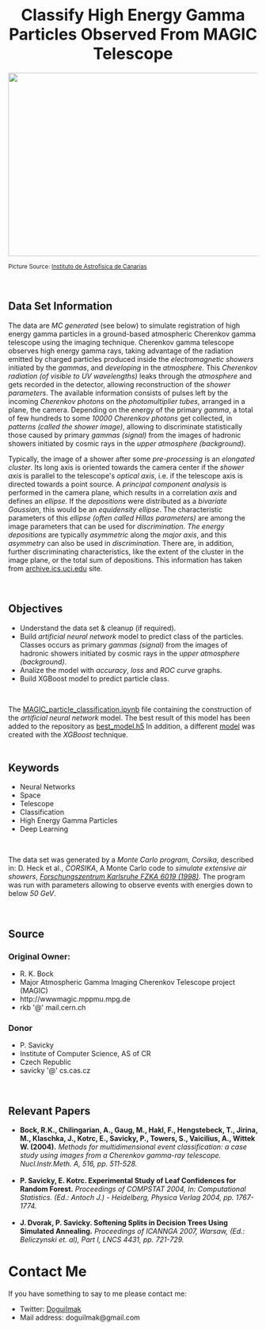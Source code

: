 <h1  align=center><font  size = 6>Classify High Energy Gamma Particles Observed From MAGIC Telescope</font></h1>  

<p  align="center"><img src="https://www.iac.es/sites/default/files/styles/crop_cinemascope_48_17_to_1920px/public/images/installation/Perfil%20ORM%20V%C3%ADa%20Lactea.jpg?h=ef71438a&itok=VvicsMzE" height=370 width=1000></p>

<small>Picture Source: <a  href="https://www.iac.es/en/observatorios-de-canarias/telescopes-and-experiments/magic-telescopes">Instituto de Astrofísica de Canarias</a></small>  

<br>  

<h2>Data Set Information</h2>  

<p>The data are <i>MC generated</i> (see below) to simulate registration of high energy gamma particles in a ground-based atmospheric Cherenkov gamma telescope using the imaging technique. Cherenkov gamma telescope observes high energy gamma rays, taking advantage of the radiation emitted by charged particles produced inside the <i>electromagnetic showers</i> initiated by the <i>gammas</i>, and <i>developing</i> in the <i>atmosphere</i>. This <i>Cherenkov radiation (of visible to UV wavelengths)</i> leaks through the <i>atmosphere</i> and gets recorded in the detector, allowing reconstruction of the <i>shower parameters</i>. The available information consists of pulses left by the incoming <i>Cherenkov photons</i> on the <i>photomultiplier tubes</i>, arranged in a plane, the camera. Depending on the energy of the primary <i>gamma</i>, a total of few hundreds to some <i>10000 Cherenkov photons</i> get collected, in <i>patterns (called the shower image)</i>, allowing to discriminate statistically those caused by primary <i>gammas (signal)</i> from the images of hadronic showers initiated by cosmic rays in the <i>upper atmosphere (background)</i>.</p>  

<p>Typically, the image of a shower after some <i>pre-processing</i> is an <i>elongated cluster</i>. Its long axis is oriented towards the camera center if the <i>shower axis</i> is parallel to the telescope's <i>optical axis</i>, i.e. if the telescope axis is directed towards a point source. A <i>principal component analysis</i> is performed in the camera plane, which results in a correlation <i>axis</i> and defines an <i>ellipse</i>. If the <i>depositions</i> were distributed as a <i>bivariate Gaussian</i>, this would be an <i>equidensity ellipse</i>. The characteristic parameters of this <i>ellipse (often called Hillas parameters)</i> are among the image parameters that can be used for <i>discrimination</i>. <i>The energy depositions</i> are typically <i>asymmetric</i> along the <i>major axis</i>, and this <i>asymmetry</i> can also be used in <i>discrimination</i>. There are, in addition, further discriminating characteristics, like the extent of the cluster in the image plane, or the total sum of depositions. This information has taken from <a  href='https://archive.ics.uci.edu/ml/datasets/MAGIC+Gamma+Telescope'>archive.ics.uci.edu</a> site.</p>

<br>

<h2>Objectives</h2>

<ul>
	<li>Understand the data set & cleanup (if required).</li>
	<li> Build  <i>artificial neural network</i>  model to predict class of the particles. Classes occurs as primary <i>gammas (signal)</i> from the images of hadronic showers initiated by cosmic rays in the <i>upper atmosphere (background)</i>.</li>
	<li>Analize the model with <i>accuracy</i>, <i>loss</i> and <i>ROC curve</i> graphs.</li>
	<li>Build XGBoost model to predict particle class.</li>
</ul>

<br>

<p>The <a href='https://github.com/doguilmak/MAGIC-Gamma-Telescope-XGBoost/blob/main/MAGIC_particle_classification.ipynb'>MAGIC_particle_classification.ipynb</a> file containing the construction of the <i>artificial neural network</i> model. The best result of this model has been added to the repository as <a href='https://github.com/doguilmak/MAGIC-Gamma-Telescope-XGBoost/blob/main/best_model.h5'>best_model.h5</a> In addition, a different <a href='https://github.com/doguilmak/MAGIC-Gamma-Telescope-XGBoost/blob/main/magic.py'>model</a> was created with the <i>XGBoost</i> technique.

<br>
<br>

<h2>Keywords</h2>

<ul>
	<li>Neural Networks</li>
	<li>Space</li>
	<li>Telescope</li>
	<li>Classification</li>
	<li>High Energy Gamma Particles</li>
	<li>Deep Learning</li>
</ul>

<br>

<p>The data set was generated by a <i>Monte Carlo program, Corsika</i>, described in:
D. Heck et al., <i>CORSIKA</i>, A Monte Carlo code to <i>simulate extensive air showers</i>, <i><a  href='http://rexa.info/paper?id=ac6e674e9af20979b23d3ed4521f1570765e8d68'>Forschungszentrum Karlsruhe FZKA 6019 (1998)</a></i>. The program was run with parameters allowing to observe events with energies down to below <i>50 GeV</i>.</p>

<br>  

<h2>Source</h2>  

<h3>Original Owner:</h3> 

<ul>
	<li>R. K. Bock</li>
	<li>Major Atmospheric Gamma Imaging Cherenkov Telescope project (MAGIC)</li>
	<li>http://wwwmagic.mppmu.mpg.de</li>
	<li>rkb '@' mail.cern.ch</li>
</ul> 

<h3>Donor</h3>  

<ul>
	<li>P. Savicky</li>
	<li>Institute of Computer Science, AS of CR</li>
	<li>Czech Republic</li>
	<li>savicky '@' cs.cas.cz</li>
</ul>

<br>

<h2>Relevant Papers</h2> 

<ul>
	<li><b>Bock, R.K., Chilingarian, A., Gaug, M., Hakl, F., Hengstebeck, T., Jirina, M., Klaschka, J., Kotrc, E., Savicky, P., Towers, S., Vaicilius, A., Wittek W. (2004).</b>  <i>Methods for multidimensional event classification: a case study using images from a Cherenkov gamma-ray telescope. Nucl.Instr.Meth. A, 516, pp. 511-528.</i></li>
	<br>
	<li><b>P. Savicky, E. Kotrc. Experimental Study of Leaf Confidences for Random Forest.</b>  <i>Proceedings of COMPSTAT 2004, In: Computational Statistics. (Ed.: Antoch J.) - Heidelberg, Physica Verlag 2004, pp. 1767-1774.</i></li>
	<br>
	<li><b>J. Dvorak, P. Savicky. Softening Splits in Decision Trees Using Simulated Annealing.</b>  <i>Proceedings of ICANNGA 2007, Warsaw, (Ed.: Beliczynski et. al), Part I, LNCS 4431, pp. 721-729. </i></li>
</ul>

<h1>Contact Me</h1>

<p>If you have something to say to me please contact me:</p>

<ul>
	<li>Twitter: <a  href="https://twitter.com/Doguilmak">Doguilmak</a></li>
	<li>Mail address: doguilmak@gmail.com</li>
</ul>
 

